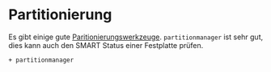 # Partitionierung

Es gibt einige gute [Paritionierungswerkzeuge](https://wiki.archlinux.org/index.php/Partitioning#Partitioning_tools). `partitionmanager` ist sehr gut, dies kann auch den SMART Status einer Festplatte prüfen.

    + partitionmanager
